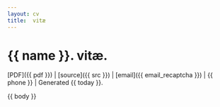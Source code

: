 ```yaml
---
layout: cv
title:  vitæ
---
```


# {{ name }}. vitæ.

[PDF]({{ pdf }}) &#124;
[source]({{ src }}) &#124;
[email]({{ email_recaptcha }}) &#124;
{{ phone }} &#124;
Generated {{ today }}.

{{ body }}
